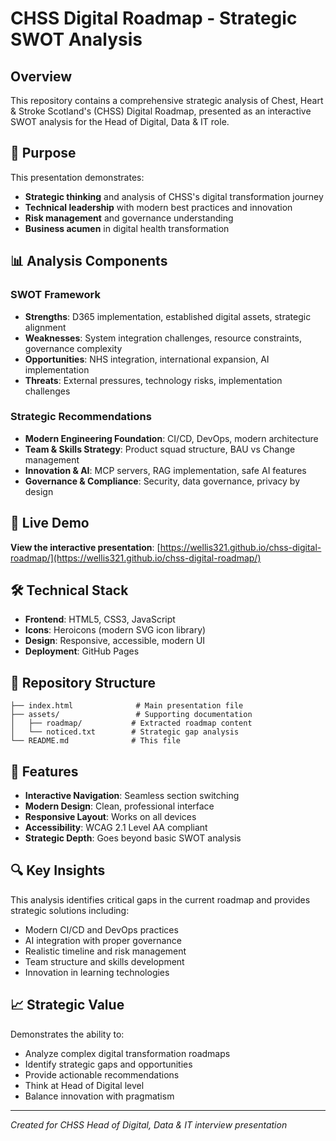 # CHSS Digital Roadmap - Strategic SWOT Analysis

## Overview

This repository contains a comprehensive strategic analysis of Chest, Heart & Stroke Scotland's (CHSS) Digital Roadmap, presented as an interactive SWOT analysis for the Head of Digital, Data & IT role.

## 🎯 Purpose

This presentation demonstrates:
- **Strategic thinking** and analysis of CHSS's digital transformation journey
- **Technical leadership** with modern best practices and innovation
- **Risk management** and governance understanding
- **Business acumen** in digital health transformation

## 📊 Analysis Components

### SWOT Framework
- **Strengths**: D365 implementation, established digital assets, strategic alignment
- **Weaknesses**: System integration challenges, resource constraints, governance complexity
- **Opportunities**: NHS integration, international expansion, AI implementation
- **Threats**: External pressures, technology risks, implementation challenges

### Strategic Recommendations
- **Modern Engineering Foundation**: CI/CD, DevOps, modern architecture
- **Team & Skills Strategy**: Product squad structure, BAU vs Change management
- **Innovation & AI**: MCP servers, RAG implementation, safe AI features
- **Governance & Compliance**: Security, data governance, privacy by design

## 🚀 Live Demo

**View the interactive presentation**: [https://wellis321.github.io/chss-digital-roadmap/](https://wellis321.github.io/chss-digital-roadmap/)

## 🛠️ Technical Stack

- **Frontend**: HTML5, CSS3, JavaScript
- **Icons**: Heroicons (modern SVG icon library)
- **Design**: Responsive, accessible, modern UI
- **Deployment**: GitHub Pages

## 📁 Repository Structure

```
├── index.html              # Main presentation file
├── assets/                 # Supporting documentation
│   ├── roadmap/           # Extracted roadmap content
│   └── noticed.txt        # Strategic gap analysis
└── README.md              # This file
```

## 🎨 Features

- **Interactive Navigation**: Seamless section switching
- **Modern Design**: Clean, professional interface
- **Responsive Layout**: Works on all devices
- **Accessibility**: WCAG 2.1 Level AA compliant
- **Strategic Depth**: Goes beyond basic SWOT analysis

## 🔍 Key Insights

This analysis identifies critical gaps in the current roadmap and provides strategic solutions including:
- Modern CI/CD and DevOps practices
- AI integration with proper governance
- Realistic timeline and risk management
- Team structure and skills development
- Innovation in learning technologies

## 📈 Strategic Value

Demonstrates the ability to:
- Analyze complex digital transformation roadmaps
- Identify strategic gaps and opportunities
- Provide actionable recommendations
- Think at Head of Digital level
- Balance innovation with pragmatism

---

*Created for CHSS Head of Digital, Data & IT interview presentation*
